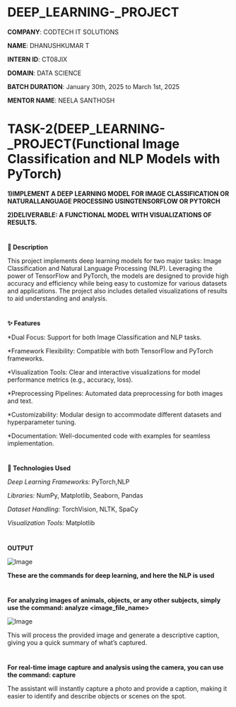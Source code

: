 # DEEP_LEARNING-_PROJECT

**COMPANY**: CODTECH IT SOLUTIONS

**NAME**: DHANUSHKUMAR T

**INTERN ID**: CT08JIX

**DOMAIN**: DATA SCIENCE

**BATCH DURATION**: January 30th, 2025 to March 1st, 2025

**MENTOR NAME**: NEELA SANTHOSH

# TASK-2(DEEP_LEARNING-_PROJECT(Functional Image Classification and NLP Models with PyTorch)

**1)IMPLEMENT A DEEP LEARNING MODEL FOR IMAGE CLASSIFICATION OR NATURALLANGUAGE PROCESSING USINGTENSORFLOW OR PYTORCH**

**2)DELIVERABLE: A FUNCTIONAL MODEL WITH VISUALIZATIONS OF RESULTS.**
#
**📘 Description**

This project implements deep learning models for two major tasks: Image Classification and Natural Language Processing (NLP). Leveraging the power of TensorFlow and PyTorch, the models are designed to provide high accuracy and efficiency while being easy to customize for various datasets and applications. The project also includes detailed visualizations of results to aid understanding and analysis.

 #
 
 **✨ Features**
 
*Dual Focus: Support for both Image Classification and NLP tasks.

*Framework Flexibility: Compatible with both TensorFlow and PyTorch frameworks.

*Visualization Tools: Clear and interactive visualizations for model performance metrics (e.g., accuracy, loss).

*Preprocessing Pipelines: Automated data preprocessing for both images and text.

*Customizability: Modular design to accommodate different datasets and hyperparameter tuning.

*Documentation: Well-documented code with examples for seamless implementation.

#

**🔧 Technologies Used**

*Deep Learning Frameworks:* PyTorch,NLP

*Libraries:* NumPy, Matplotlib, Seaborn, Pandas

*Dataset Handling:* TorchVision, NLTK, SpaCy

*Visualization Tools:* Matplotlib

#

**OUTPUT**

![Image](https://github.com/user-attachments/assets/b39be132-7903-4a8e-89c1-077aafd4f8d7)

**These are the commands for deep learning, and here the NLP is used**
#
**For analyzing images of animals, objects, or any other subjects, simply use the command:
analyze <image_file_name>**

![Image](https://github.com/user-attachments/assets/a61c3917-08d1-4be7-9906-2f4df610a715)

This will process the provided image and generate a descriptive caption, giving you a quick summary of what’s captured.
#
**For real-time image capture and analysis using the camera, you can use the command:
capture**



The assistant will instantly capture a photo and provide a caption, making it easier to identify and describe objects or scenes on the spot.

